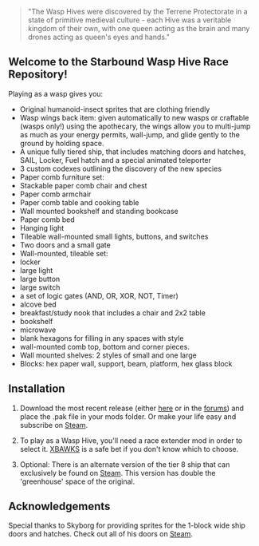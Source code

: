
>"The Wasp Hives were discovered by the Terrene Protectorate in a state of primitive medieval culture - each Hive was a veritable kingdom of their own, with one queen acting as the brain and many drones acting as queen's eyes and hands."

## Welcome to the Starbound Wasp Hive Race Repository!  
Playing as a wasp gives you:

* Original humanoid-insect sprites that are clothing friendly 
* Wasp wings back item: given automatically to new wasps or craftable (wasps only!) using the apothecary, 
the wings allow you to multi-jump as much as your energy permits, wall-jump, and glide gently to the ground by holding space.
* A unique fully tiered ship, that includes matching doors and hatches, SAIL, Locker, Fuel hatch and a special animated teleporter 
* 3 custom codexes outlining the discovery of the new species 
* Paper comb furniture set: 
 * Stackable paper comb chair and chest 
 * Paper comb armchair 
 * Paper comb table and cooking table 
 * Wall mounted bookshelf and standing bookcase 
 * Paper comb bed 
 * Hanging light 
 * Tileable wall-mounted small lights, buttons, and switches 
  * Two doors and a small gate
* Wall-mounted, tileable set: 
 * locker 
 * large light 
 * large button 
 * large switch 
 * a set of logic gates (AND, OR, XOR, NOT, Timer) 
 * alcove bed
 * breakfast/study nook that includes a chair and 2x2 table 
 * bookshelf 
 * microwave 
 * blank hexagons for filling in any spaces with style
 * wall-mounted comb top, bottom and corner pieces.
 * Wall mounted shelves: 2 styles of small and one large
* Blocks: hex paper wall, support, beam, platform, hex glass block

## Installation

1. Download the most recent release (either [here](https://github.com/GTG3000/WaspHive/releases) or in the [forums](http://community.playstarbound.com/resources/wasp-hive-racemod.4235/)) and place the .pak file in your mods folder. Or make your life easy and subscribe on [Steam](http://steamcommunity.com/sharedfiles/filedetails/?id=770083792).  

2. To play as a Wasp Hive, you'll need a race extender mod in order to select it. [XBAWKS](http://steamcommunity.com/sharedfiles/filedetails/?id=729426722) is a safe bet if you don't know which to choose.  

3. Optional: There is an alternate version of the tier 8 ship that can exclusively be found on [Steam](http://steamcommunity.com/sharedfiles/filedetails/?id=779936328). This version has double the 'greenhouse' space of the original.

## Acknowledgements
Special thanks to Skyborg for providing sprites for the 1-block wide ship doors and hatches. Check out all of his doors on [Steam](http://steamcommunity.com/sharedfiles/filedetails/?id=772904308).
